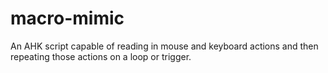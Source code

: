# macro-mimic
An AHK script capable of reading in mouse and keyboard actions and then repeating those actions on a loop or trigger.
